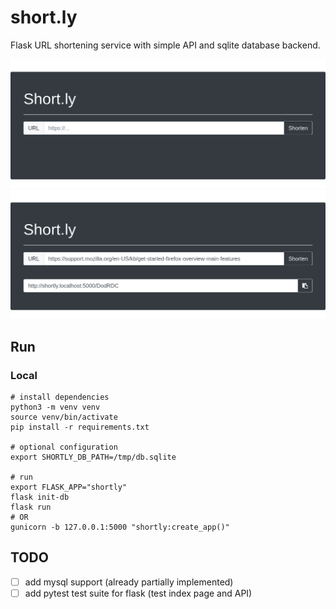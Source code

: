 # short.ly
Flask URL shortening service with simple API and sqlite database backend.

![Main page](.imgs/shortly.png)
![Example URL](.imgs/shortly-example.png)

## Run

### Local
```shell script
# install dependencies
python3 -m venv venv
source venv/bin/activate
pip install -r requirements.txt

# optional configuration
export SHORTLY_DB_PATH=/tmp/db.sqlite

# run
export FLASK_APP="shortly"
flask init-db
flask run
# OR
gunicorn -b 127.0.0.1:5000 "shortly:create_app()"
```

## TODO
* [ ] add mysql support (already partially implemented)
* [ ] add pytest test suite for flask (test index page and API)